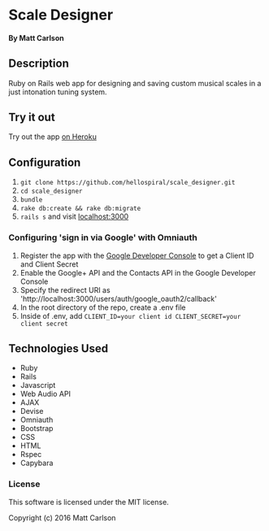 # Scale Designer

#### By Matt Carlson

## Description

Ruby on Rails web app for designing and saving custom musical scales in a just intonation tuning system.

## Try it out

Try out the app [on Heroku](https://glacial-stream-74704.herokuapp.com/)

## Configuration

1. `git clone https://github.com/hellospiral/scale_designer.git`
1. `cd scale_designer`
1. `bundle`
1. `rake db:create && rake db:migrate`
1. `rails s` and visit [localhost:3000](http://localhost:3000)

### Configuring 'sign in via Google' with Omniauth

1. Register the app with the [Google Developer Console](https://console.developers.google.com) to get a Client ID and Client Secret
1. Enable the Google+ API and the Contacts API in the Google Developer Console
1. Specify the redirect URI as 'http://localhost:3000/users/auth/google_oauth2/callback'
1. In the root directory of the repo, create a .env file
1. Inside of .env, add `CLIENT_ID=your client id
CLIENT_SECRET=your client secret`


## Technologies Used

* Ruby
* Rails
* Javascript
* Web Audio API
* AJAX
* Devise
* Omniauth
* Bootstrap
* CSS
* HTML
* Rspec
* Capybara

### License

This software is licensed under the MIT license.

Copyright (c) 2016 Matt Carlson
